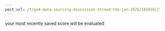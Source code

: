 ```yaml
---
post_url: /t/ga4-data-sourcing-discussion-thread-tds-jan-2025/165959/178
---
```

your most recently saved score will be evaluated
